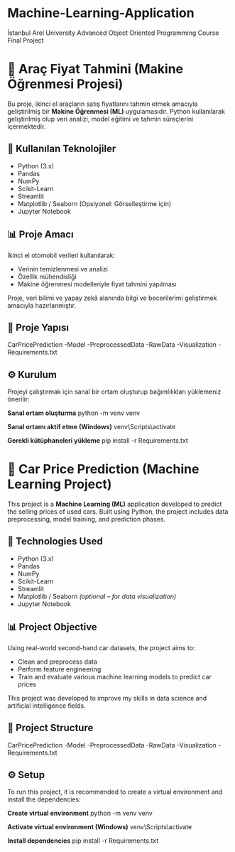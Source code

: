 # Machine-Learning-Application
İstanbul Arel University Advanced Object Oriented Programming Course Final Project

# 🚗 Araç Fiyat Tahmini (Makine Öğrenmesi Projesi)

Bu proje, ikinci el araçların satış fiyatlarını tahmin etmek amacıyla geliştirilmiş bir **Makine Öğrenmesi (ML)** uygulamasıdır. Python kullanılarak geliştirilmiş olup veri analizi, model eğitimi ve tahmin süreçlerini içermektedir.

## 🧠 Kullanılan Teknolojiler

- Python (3.x)
- Pandas
- NumPy
- Scikit-Learn
- Streamlit
- Matplotlib / Seaborn (Opsiyonel: Görselleştirme için)
- Jupyter Notebook

## 📊 Proje Amacı

İkinci el otomobil verileri kullanılarak:
- Verinin temizlenmesi ve analizi
- Özellik mühendisliği
- Makine öğrenmesi modelleriyle fiyat tahmini yapılması

Proje, veri bilimi ve yapay zekâ alanında bilgi ve becerilerimi geliştirmek amacıyla hazırlanmıştır.

## 📁 Proje Yapısı

CarPricePrediction
-Model
-PreprocessedData
-RawData
-Visualization
-Requirements.txt

## ⚙️ Kurulum
Projeyi çalıştırmak için sanal bir ortam oluşturup bağımlılıkları yüklemeniz önerilir:

**Sanal ortam oluşturma**
python -m venv venv

**Sanal ortamı aktif etme (Windows)**
venv\Scripts\activate

**Gerekli kütüphaneleri yükleme**
pip install -r Requirements.txt

# 🚗 Car Price Prediction (Machine Learning Project)

This project is a **Machine Learning (ML)** application developed to predict the selling prices of used cars. Built using Python, the project includes data preprocessing, model training, and prediction phases.

## 🧠 Technologies Used

- Python (3.x)
- Pandas
- NumPy
- Scikit-Learn
- Streamlit
- Matplotlib / Seaborn *(optional – for data visualization)*
- Jupyter Notebook

## 📊 Project Objective

Using real-world second-hand car datasets, the project aims to:
- Clean and preprocess data  
- Perform feature engineering  
- Train and evaluate various machine learning models to predict car prices

This project was developed to improve my skills in data science and artificial intelligence fields.

## 📁 Project Structure

CarPricePrediction
-Model
-PreprocessedData
-RawData
-Visualization
-Requirements.txt

## ⚙️ Setup
To run this project, it is recommended to create a virtual environment and install the dependencies:

**Create virtual environment**
python -m venv venv

**Activate virtual environment (Windows)**
venv\Scripts\activate

**Install dependencies**
pip install -r Requirements.txt
